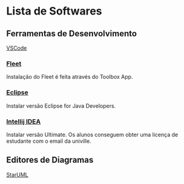 # Lista de Softwares


## Ferramentas de Desenvolvimento

[VSCode](https://code.visualstudio.com/)

### [Fleet](https://www.jetbrains.com/fleet/)

Instalação do Fleet é feita através do Toolbox App.

### [Eclipse](https://www.eclipse.org/downloads/)
Instalar versão Eclipse for Java Developers.

### [Intellij IDEA](https://www.jetbrains.com/idea/) 

Instalar versão Ultimate. Os alunos conseguem obter uma licença de estudante com o email da univille.

## Editores de Diagramas

[StarUML](https://staruml.io/)
